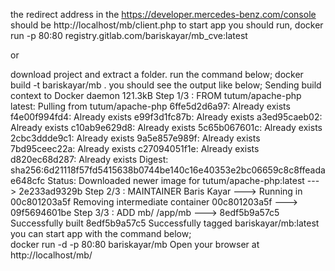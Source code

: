 the redirect address in the https://developer.mercedes-benz.com/console should be
http://localhost/mb/client.php
to start app you should run,
docker run -p 80:80 registry.gitlab.com/bariskayar/mb_cve:latest

or 

download project and extract a folder.
run the command below;
    docker build -t bariskayar/mb .
you should see the output like below;
Sending build context to Docker daemon  121.3kB
Step 1/3 : FROM tutum/apache-php
latest: Pulling from tutum/apache-php
6ffe5d2d6a97: Already exists
f4e00f994fd4: Already exists
e99f3d1fc87b: Already exists
a3ed95caeb02: Already exists
c10ab9e629d8: Already exists
5c65b067601c: Already exists
2cbc3ddde9c1: Already exists
9a5e857e989f: Already exists
7bd95ceec22a: Already exists
c27094051f1e: Already exists
d820ec68d287: Already exists
Digest: sha256:6d21118f57fd5415638b0744be140c16e40353e2bc06659c8c8ffeadae648cfc
Status: Downloaded newer image for tutum/apache-php:latest
---> 2e233ad9329b
Step 2/3 : MAINTAINER Baris Kayar
---> Running in 00c801203a5f
Removing intermediate container 00c801203a5f
---> 09f5694601be
Step 3/3 : ADD mb/ /app/mb
---> 8edf5b9a57c5
Successfully built 8edf5b9a57c5
Successfully tagged bariskayar/mb:latest
you can start app with the command below;    
    docker run -d -p 80:80 bariskayar/mb
Open your browser at http://localhost/mb/